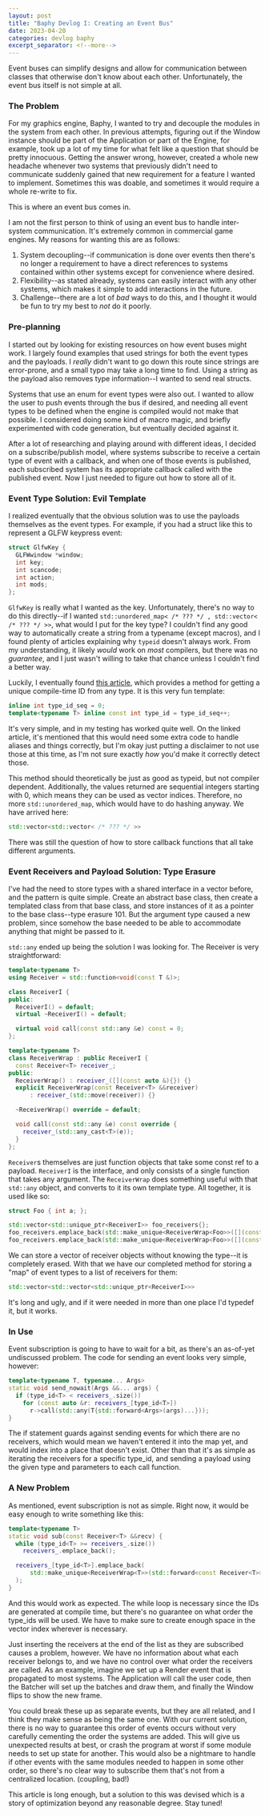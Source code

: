 ```yaml
---
layout: post
title: "Baphy Devlog I: Creating an Event Bus"
date: 2023-04-20
categories: devlog baphy
excerpt_separator: <!--more-->
---
```


Event buses can simplify designs and allow for communication between classes that otherwise don't know about each other. Unfortunately, the event bus itself is not simple at all.

<!--more-->

### The Problem

For my graphics engine, Baphy, I wanted to try and decouple the modules in the system from each other. In previous attempts, figuring out if the Window instance should be part of the Application or part of the Engine, for example, took up a lot of my time for what felt like a question that should be pretty innocuous. Getting the answer wrong, however, created a whole new headache whenever two systems that previously didn't need to communicate suddenly gained that new requirement for a feature I wanted to implement. Sometimes this was doable, and sometimes it would require a whole re-write to fix.

This is where an event bus comes in.

I am not the first person to think of using an event bus to handle inter-system communication. It's extremely common in commercial game engines. My reasons for wanting this are as follows:
  1. System decoupling--if communication is done over events then there's no longer a requirement to have a direct references to systems contained within other systems except for convenience where desired.
  2. Flexibility--as stated already, systems can easily interact with any other systems, which makes it simple to add interactions in the future.
  3. Challenge--there are a lot of *bad* ways to do this, and I thought it would be fun to try my best to *not* do it poorly.

### Pre-planning

I started out by looking for existing resources on how event buses might work. I largely found examples that used strings for both the event types and the payloads. I *really* didn't want to go down this route since strings are error-prone, and a small typo may take a long time to find. Using a string as the payload also removes type information--I wanted to send real structs.

Systems that use an enum for event types were also out. I wanted to allow the user to push events through the bus if desired, and needing all event types to be defined when the engine is compiled would not make that possible. I considered doing some kind of macro magic, and briefly experimented with code generation, but eventually decided against it.

After a lot of researching and playing around with different ideas, I decided on a subscribe/publish model, where systems subscribe to receive a certain type of event with a callback, and when one of those events is published, each subscribed system has its appropriate callback called with the published event. Now I just needed to figure out how to store all of it.

### Event Type Solution: Evil Template

I realized eventually that the obvious solution was to use the payloads themselves as the event types. For example, if you had a struct like this to represent a GLFW keypress event:

```cpp
struct GlfwKey {
  GLFWwindow *window;
  int key;
  int scancode;
  int action;
  int mods;
};
```

`GlfwKey` is really what I wanted as the key. Unfortunately, there's no way to do this directly--if I wanted `std::unordered_map< /* ??? */ , std::vector< /* ??? */ >>`, what would I put for the key type? I couldn't find any good way to automatically create a string from a typename (except macros), and I found plenty of articles explaining why `typeid` doesn't always work. From my understanding, it likely *would* work on *most* compilers, but there was no *guarantee*, and I just wasn't willing to take that chance unless I couldn't find a better way.

Luckily, I eventually found [this article](https://mikejsavage.co.uk/blog/cpp-tricks-type-id.html), which provides a method for getting a unique compile-time ID from any type. It is this very fun template:

```cpp
inline int type_id_seq = 0;
template<typename T> inline const int type_id = type_id_seq++;
```

It's very simple, and in my testing has worked quite well. On the linked article, it's mentioned that this would need some extra code to handle aliases and things correctly, but I'm okay just putting a disclaimer to not use those at this time, as I'm not sure exactly *how* you'd make it correctly detect those.

This method should theoretically be just as good as typeid, but not compiler dependent. Additionally, the values returned are sequential integers starting with 0, which means they can be used as vector indices. Therefore, no more `std::unordered_map`, which would have to do hashing anyway. We have arrived here:

```cpp
std::vector<std::vector< /* ??? */ >>
```

There was still the question of how to store callback functions that all take different arguments.

### Event Receivers and Payload Solution: Type Erasure

I've had the need to store types with a shared interface in a vector before, and the pattern is quite simple. Create an abstract base class, then create a templated class from that base class, and store instances of it as a pointer to the base class--type erasure 101. But the argument type caused a new problem, since somehow the base needed to be able to accommodate anything that might be passed to it.

`std::any` ended up being the solution I was looking for. The Receiver is very straightforward:

```cpp
template<typename T>
using Receiver = std::function<void(const T &)>;

class ReceiverI {
public:
  ReceiverI() = default;
  virtual ~ReceiverI() = default;

  virtual void call(const std::any &e) const = 0;
};

template<typename T>
class ReceiverWrap : public ReceiverI {
  const Receiver<T> receiver_;
public:
  ReceiverWrap() : receiver_([](const auto &){}) {}
  explicit ReceiverWrap(const Receiver<T> &&receiver)
      : receiver_(std::move(receiver)) {}

  ~ReceiverWrap() override = default;

  void call(const std::any &e) const override {
    receiver_(std::any_cast<T>(e));
  }
};
```

`Receiver`s themselves are just function objects that take some const ref to a payload. `ReceiverI` is the interface, and only consists of a single function that takes any argument. The `ReceiverWrap` does something useful with that `std::any` object, and converts to it its own template type. All together, it is used like so:

```cpp
struct Foo { int a; };

std::vector<std::unique_ptr<ReceiverI>> foo_receivers{};
foo_receivers.emplace_back(std::make_unique<ReceiverWrap<Foo>>([](const Foo &e) { /* ... */ }));
foo_receivers.emplace_back(std::make_unique<ReceiverWrap<Foo>>([](const Foo &e) { /* ... */ }));
```

We can store a vector of receiver objects without knowing the type--it is completely erased.
With that we have our completed method for storing a "map" of event types to a list of receivers for them:

```cpp
std::vector<std::vector<std::unique_ptr<ReceiverI>>>
```

It's long and ugly, and if it were needed in more than one place I'd typedef it, but it works.

### In Use

Event subscription is going to have to wait for a bit, as there's an as-of-yet undiscussed problem. The code for sending an event looks very simple, however:

```cpp
template<typename T, typename... Args>
static void send_nowait(Args &&... args) {
  if (type_id<T> < receivers_.size())
    for (const auto &r: receivers_[type_id<T>])
      r->call(std::any(T{std::forward<Args>(args)...}));
}
```

The if statement guards against sending events for which there are no receivers, which would mean we haven't entered it into the map yet, and would index into a place that doesn't exist. Other than that it's as simple as iterating the receivers for a specific type_id, and sending a payload using the given type and parameters to each call function.

### A New Problem

As mentioned, event subscription is not as simple. Right now, it would be easy enough to write something like this:

```cpp
template<typename T>
static void sub(const Receiver<T> &&recv) {
  while (type_id<T> >= receivers_.size())
    receivers_.emplace_back();

  receivers_[type_id<T>].emplace_back(
      std::make_unique<ReceiverWrap<T>>(std::forward<const Receiver<T>>(recv))
  );
}
```

And this would work as expected. The while loop is necessary since the IDs are generated at compile time, but there's no guarantee on what order the type_ids will be used. We have to make sure to create enough space in the vector index wherever is necessary.

Just inserting the receivers at the end of the list as they are subscribed causes a problem, however. We have no information about what each receiver belongs to, and we have no control over what order the receivers are called. As an example, imagine we set up a Render event that is propagated to most systems. The Application will call the user code, then the Batcher will set up the batches and draw them, and finally the Window flips to show the new frame. 

You could break these up as separate events, but they are all related, and I think they make sense as being the same one. With our current solution, there is no way to guarantee this order of events occurs without very carefully cementing the order the systems are added. This will give us unexpected results at best, or crash the program at worst if some module needs to set up state for another. This would also be a nightmare to handle if other events with the same modules needed to happen in some other order, so there's no clear way to subscribe them that's not from a centralized location. (coupling, bad!)

This article is long enough, but a solution to this was devised which is a story of optimization beyond any reasonable degree. Stay tuned!
